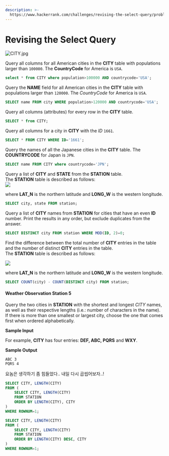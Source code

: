 ```yaml
---
description: >-
  https://www.hackerrank.com/challenges/revising-the-select-query/problem?isFullScreen=true
---
```


# Revising the Select Query

![CITY.jpg](https://s3.amazonaws.com/hr-challenge-images/8137/1449729804-f21d187d0f-CITY.jpg)

Query all columns for all American cities in the **CITY** table with populations larger than `100000`. The **CountryCode** for America is `USA`.&#x20;

```sql
select * from CITY where population>100000 AND countrycode='USA';
```



Query the **NAME** field for all American cities in the **CITY** table with populations larger than `120000`. The _CountryCode_ for America is `USA`.

```sql
SELECT name FROM city WHERE population>120000 AND countrycode='USA';
```



Query all columns (attributes) for every row in the **CITY** table.

```sql
SELECT * from CITY;
```



Query all columns for a city in **CITY** with the _ID_ `1661`.

```sql
SELECT * FROM CITY WHERE ID='1661';
```



Query the names of all the Japanese cities in the **CITY** table. The **COUNTRYCODE** for Japan is `JPN`.&#x20;

```sql
SELECT name FROM CITY where countrycode='JPN';
```





Query a list of **CITY** and **STATE** from the **STATION** table. \
The **STATION** table is described as follows: \
![](https://s3.amazonaws.com/hr-challenge-images/9336/1449345840-5f0a551030-Station.jpg)

where **LAT\_N** is the northern latitude and **LONG\_W** is the western longitude.

```sql
SELECT city, state FROM station;
```



Query a list of **CITY** names from **STATION** for cities that have an even **ID** number. Print the results in any order, but exclude duplicates from the answer.&#x20;

```sql
SELECT DISTINCT city FROM station WHERE MOD(ID, 2)=0;
```



Find the difference between the total number of **CITY** entries in the table and the number of distinct **CITY** entries in the table. \
The **STATION** table is described as follows:

![](https://s3.amazonaws.com/hr-challenge-images/9336/1449345840-5f0a551030-Station.jpg)

where **LAT\_N** is the northern latitude and **LONG\_W** is the western longitude.

```sql
SELECT COUNT(city) - COUNT(DISTINCT city) FROM station;
```





#### Weather Observation Station 5

Query the two cities in **STATION** with the shortest and longest _CITY_ names, as well as their respective lengths (i.e.: number of characters in the name). If there is more than one smallest or largest city, choose the one that comes first when ordered alphabetically.&#x20;



**Sample Input**

For example, **CITY** has four entries: **DEF, ABC, PQRS** and **WXY**.

**Sample Output**

```
ABC 3
PQRS 4
```

요놈은 생각하기 좀 힘들었다.. 내일 다시 곱씹어보자..!

```sql
SELECT CITY, LENGTH(CITY)
FROM (
    SELECT CITY, LENGTH(CITY)
    FROM STATION
    ORDER BY LENGTH(CITY), CITY
)
WHERE ROWNUM=1;

SELECT CITY, LENGTH(CITY)
FROM (
    SELECT CITY, LENGTH(CITY)
    FROM STATION
    ORDER BY LENGTH(CITY) DESC, CITY
)
WHERE ROWNUM=1;
```






